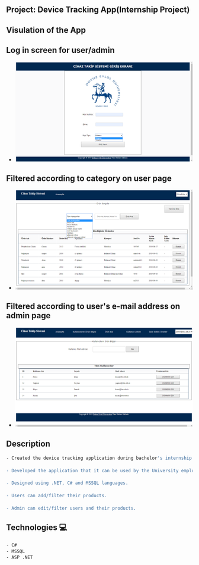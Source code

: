  

## Project: Device Tracking App(Internship Project)


## Visulation of the App
## Log in screen for user/admin

- ![image](./device-tracking.png)

## Filtered according to category on user page
- ![image](./device-tracking2.png)

## Filtered according to user's e-mail address on admin page
- ![image](./device-tracking3.png)


## Description
```bash
- Created the device tracking application during bachelor's internship

- Developed the application that it can be used by the University employees.

- Designed using .NET, C# and MSSQL languages.

- Users can add/filter their products.

- Admin can edit/filter users and their products.
```


## Technologies 💻
```bash
- C#
- MSSQL
- ASP .NET
```

